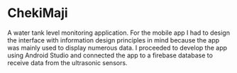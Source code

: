 # ChekiMaji
A water tank level monitoring application. For the mobile app I had to design the interface with  information design principles in mind because the app was mainly used to display numerous data.  I proceeded to develop the app using Android Studio and connected the app to a firebase database  to receive data from the ultrasonic sensors.
